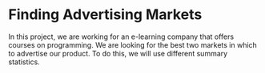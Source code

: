 # Finding Advertising Markets

In this project, we are working for an e-learning company that offers courses on programming. 
We are looking for the best two markets in which to advertise our product. To do this, we will use different summary statistics.
